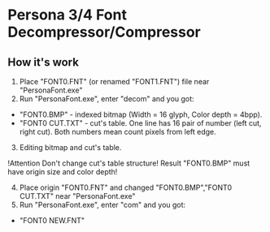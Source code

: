 # Persona 3/4 Font Decompressor/Compressor
## How it's work
1. Place "FONT0.FNT" (or renamed "FONT1.FNT") file near "PersonaFont.exe"
2. Run "PersonaFont.exe", enter "decom" and you got:
* "FONT0.BMP" - indexed bitmap (Width = 16 glyph, Color depth = 4bpp).
* "FONT0 CUT.TXT" - cut's table. One line has 16 pair of number (left cut, right cut). Both numbers mean count pixels from left edge.
3. Editing bitmap and cut's table.

!Attention
Don't change cut's table structure! Result "FONT0.BMP" must have origin size and color depth!

4. Place origin "FONT0.FNT" and changed "FONT0.BMP","FONT0 CUT.TXT" near "PersonaFont.exe"
5. Run "PersonaFont.exe", enter "com" and you got:
* "FONT0 NEW.FNT"
